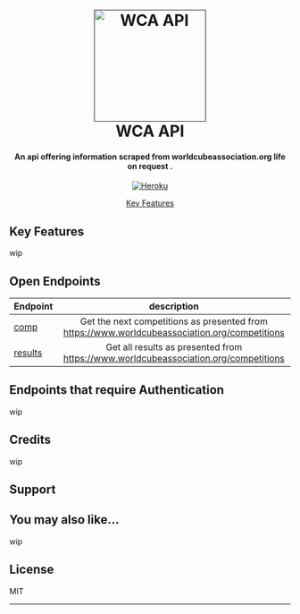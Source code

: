 
<h1 align="center">
  <br>
  <a href=""><img src="https://i.ibb.co/nQgzJ0P/wca-api.png" alt="WCA API" width="200"></a>
  <br>
  WCA API
  <br>
</h1>

<h4 align="center">An api offering information scraped from worldcubeassociation.org life on request <a href="worldcubeassociation.org" target="_blank"></a>.</h4>

<p align="center">
  <a href="[https://badge.fury.io/js/electron-markdownify](https://dashboard.heroku.com/apps)">
    <img src="https://github.com/heroku/favicon/raw/master/favicon.iconset/icon_32x32.png""
         alt="Heroku">
  </a> 
</p>

<p align="center">
  <a href="#key-features">Key Features</a> 
</p>

## Key Features
wip

## Open Endpoints

| Endpoint             | description
| :---------------- | :------: 
| [comp](/V1/competitions.md)    |   Get the next competitions as presented from https://www.worldcubeassociation.org/competitions
| [results](/V1/results.md)    |   Get all results as presented from [https://www.worldcubeassociation.org/competitions  ](https://www.worldcubeassociation.org/results/rankings/xxx/single)


## Endpoints that require Authentication
wip

## Credits
wip

## Support

## You may also like...
wip

## License

MIT

---
